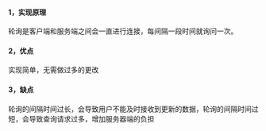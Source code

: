 #### 1，实现原理

轮询是客户端和服务端之间会一直进行连接，每间隔一段时间就询问一次。

#### 2，优点

实现简单，无需做过多的更改

#### 3，缺点

轮询的间隔时间过长，会导致用户不能及时接收到更新的数据，轮询的间隔时间过短，会导致查询请求过多，增加服务器端的负担

